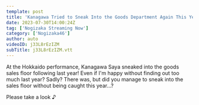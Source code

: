 ```yaml
---
template: post
title: 'Kanagawa Tried to Sneak Into the Goods Department Again This Year! [Annual Hokkaido Performance! ? ]'
date: 2023-07-30T14:00:24Z
tag: ['Nogizaka Streaming Now']
category: ['Nogizaka46']
author: auto 
videoID: j33L8rEzIZM
subTitle: j33L8rEzIZM.vtt
---
```

At the Hokkaido performance, Kanagawa Saya sneaked into the goods sales floor following last year! Even if I'm happy without finding out too much last year? Sadly? There was, but did you manage to sneak into the sales floor without being caught this year...?

Please take a look ♪
